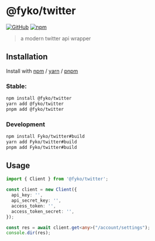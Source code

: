 # @fyko/twitter
[![GitHub](https://img.shields.io/github/license/fyko/twitter)](https://github.com/fyko/twitter/blob/main/LICENSE)
[![npm](https://img.shields.io/npm/v/@fyko/twitter?color=crimson&logo=npm)](https://www.npmjs.com/package/@fyko/twitter)
> a modern twitter api wrapper

## Installation
Install with [npm](https://www.npmjs.com/) / [yarn](https://yarnpkg.com) / [pnpm](https://pnpm.js.org/)
### Stable:
```sh
npm install @fyko/twitter
yarn add @fyko/twitter
pnpm add @fyko/twitter
```
### Development
```sh
npm install Fyko/twitter#build
yarn add Fyko/twitter#build
pnpm add Fyko/twitter#build
```

## Usage
```ts
import { Client } from '@fyko/twitter';

const client = new Client({
  api_key: '',
  api_secret_key: '',
  access_token: '',
  access_token_secret: '',
});

const res = await client.get<any>("/account/settings");
console.dir(res);
```

